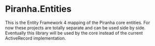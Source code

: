 ﻿Piranha.Entities
================
This is the Entity Framework 4 mapping of the Piranha core entities. For now
these projects are totally separate and can be used side by side. Eventually 
this library will be used by the core instead of the current ActiveRecord 
implementation.